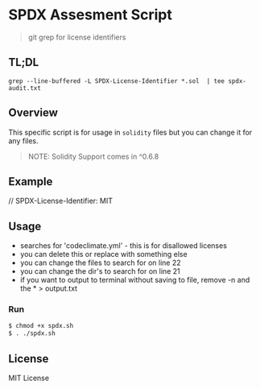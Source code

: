# SPDX Assesment Script

> git grep for license identifiers 

## TL;DL

`grep --line-buffered -L SPDX-License-Identifier *.sol  | tee spdx-audit.txt`

## Overview
This specific script is for usage in `solidity` files but you can change it for any files.

> NOTE: Solidity Support comes in ^0.6.8

## Example 

// SPDX-License-Identifier: MIT

## Usage
-  searches for 'codeclimate.yml' - this is for disallowed licenses  
-  you can delete this or replace with something else
-  you can change the files to search for on line 22
-  you can change the dir's to search for on line 21
-  if you want to output to terminal without saving to file, remove -n and the * > output.txt

### Run
```bash
$ chmod +x spdx.sh
$ . ./spdx.sh
```
## License 
MIT License
